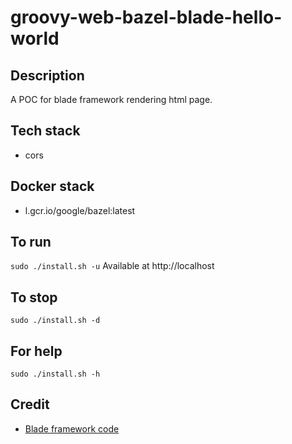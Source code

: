 # groovy-web-bazel-blade-hello-world

## Description
A POC for blade framework rendering html page.

## Tech stack
- cors

## Docker stack
- l.gcr.io/google/bazel:latest

## To run
`sudo ./install.sh -u`
Available at http://localhost

## To stop
`sudo ./install.sh -d`

## For help
`sudo ./install.sh -h`

## Credit
- [Blade framework code](https://github.com/eugenp/tutorials/tree/master/web-modules/blade)